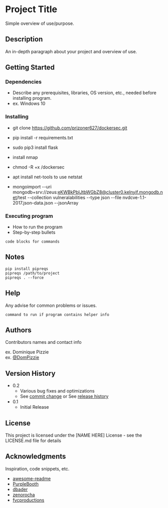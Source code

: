 # Project Title

Simple overview of use/purpose.

## Description

An in-depth paragraph about your project and overview of use.

## Getting Started

### Dependencies

- Describe any prerequisites, libraries, OS version, etc., needed before installing program.
- ex. Windows 10

### Installing

- git clone https://github.com/prizoner627/dockersec.git
- pip install -r requirements.txt
- sudo pip3 install flask
- install nmap
- chmod -R +x /dockersec
- apt install net-tools to use netstat

- mongoimport --uri mongodb+srv://zeus:eKWBkPbIJtbWGbZ8@cluster0.kelnyif.mongodb.net/test --collection vulneralabilities --type json --file nvdcve-1.1-2017.json-data.json --jsonArray

### Executing program

- How to run the program
- Step-by-step bullets

```
code blocks for commands
```

## Notes

```
pip install pipreqs
pipreqs /path/to/project
pipreqs . --force
```

## Help

Any advise for common problems or issues.

```
command to run if program contains helper info
```

## Authors

Contributors names and contact info

ex. Dominique Pizzie  
ex. [@DomPizzie](https://twitter.com/dompizzie)

## Version History

- 0.2
  - Various bug fixes and optimizations
  - See [commit change]() or See [release history]()
- 0.1
  - Initial Release

## License

This project is licensed under the [NAME HERE] License - see the LICENSE.md file for details

## Acknowledgments

Inspiration, code snippets, etc.

- [awesome-readme](https://github.com/matiassingers/awesome-readme)
- [PurpleBooth](https://gist.github.com/PurpleBooth/109311bb0361f32d87a2)
- [dbader](https://github.com/dbader/readme-template)
- [zenorocha](https://gist.github.com/zenorocha/4526327)
- [fvcproductions](https://gist.github.com/fvcproductions/1bfc2d4aecb01a834b46)
